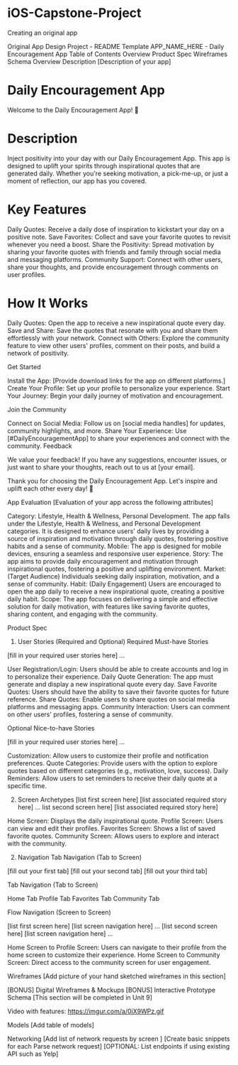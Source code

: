 # iOS-Capstone-Project
Creating an original app

Original App Design Project - README Template
APP_NAME_HERE - Daily Encouragement App
Table of Contents
Overview
Product Spec
Wireframes
Schema
Overview
Description
[Description of your app]

# Daily Encouragement App

Welcome to the Daily Encouragement App! 🌟

# Description

Inject positivity into your day with our Daily Encouragement App. This app is designed to uplift your spirits through inspirational quotes that are generated daily. Whether you're seeking motivation, a pick-me-up, or just a moment of reflection, our app has you covered.

# Key Features

Daily Quotes: Receive a daily dose of inspiration to kickstart your day on a positive note.
Save Favorites: Collect and save your favorite quotes to revisit whenever you need a boost.
Share the Positivity: Spread motivation by sharing your favorite quotes with friends and family through social media and messaging platforms.
Community Support: Connect with other users, share your thoughts, and provide encouragement through comments on user profiles.

# How It Works

Daily Quotes: Open the app to receive a new inspirational quote every day.
Save and Share: Save the quotes that resonate with you and share them effortlessly with your network.
Connect with Others: Explore the community feature to view other users' profiles, comment on their posts, and build a network of positivity.

Get Started

Install the App: [Provide download links for the app on different platforms.]
Create Your Profile: Set up your profile to personalize your experience.
Start Your Journey: Begin your daily journey of motivation and encouragement.

Join the Community

Connect on Social Media: Follow us on [social media handles] for updates, community highlights, and more.
Share Your Experience: Use [#DailyEncouragementApp] to share your experiences and connect with the community.
Feedback

We value your feedback! If you have any suggestions, encounter issues, or just want to share your thoughts, reach out to us at [your email].

Thank you for choosing the Daily Encouragement App. Let's inspire and uplift each other every day! 🚀



App Evaluation
[Evaluation of your app across the following attributes]

Category: Lifestyle, Health & Wellness, Personal Development. The app falls under the Lifestyle, Health & Wellness, and Personal Development categories. It is designed to enhance users' daily lives by providing a source of inspiration and motivation through daily quotes, fostering positive habits and a sense of community.
Mobile: The app is designed for mobile devices, ensuring a seamless and responsive user experience.
Story: The app aims to provide daily encouragement and motivation through inspirational quotes, fostering a positive and uplifting environment.
Market: (Target Audience) Individuals seeking daily inspiration, motivation, and a sense of community.
Habit: (Daily Engagement) Users are encouraged to open the app daily to receive a new inspirational quote, creating a positive daily habit.
Scope: The app focuses on delivering a simple and effective solution for daily motivation, with features like saving favorite quotes, sharing content, and engaging with the community.

Product Spec
1. User Stories (Required and Optional)
Required Must-have Stories

[fill in your required user stories here]
...

User Registration/Login: Users should be able to create accounts and log in to personalize their experience.
Daily Quote Generation: The app must generate and display a new inspirational quote every day.
Save Favorite Quotes: Users should have the ability to save their favorite quotes for future reference.
Share Quotes: Enable users to share quotes on social media platforms and messaging apps.
Community Interaction: Users can comment on other users' profiles, fostering a sense of community.

Optional Nice-to-have Stories

[fill in your required user stories here]
...

Customization: Allow users to customize their profile and notification preferences.
Quote Categories: Provide users with the option to explore quotes based on different categories (e.g., motivation, love, success).
Daily Reminders: Allow users to set reminders to receive their daily quote at a specific time.

2. Screen Archetypes
[list first screen here]
[list associated required story here]
... list second screen here]
[list associated required story here]

Home Screen: Displays the daily inspirational quote.
Profile Screen: Users can view and edit their profiles.
Favorites Screen: Shows a list of saved favorite quotes.
Community Screen: Allows users to explore and interact with the community.


2. Navigation
Tab Navigation (Tab to Screen)

[fill out your first tab]
[fill out your second tab]
[fill out your third tab]

Tab Navigation (Tab to Screen)

Home Tab
Profile Tab
Favorites Tab
Community Tab



Flow Navigation (Screen to Screen)

[list first screen here]
[list screen navigation here]
...
[list second screen here]
[list screen navigation here]
...

Home Screen to Profile Screen: Users can navigate to their profile from the home screen to customize their experience.
Home Screen to Community Screen: Direct access to the community screen for user engagement.

Wireframes
[Add picture of your hand sketched wireframes in this section] 

[BONUS] Digital Wireframes & Mockups
[BONUS] Interactive Prototype
Schema
[This section will be completed in Unit 9]

Video with features: https://imgur.com/a/0iX9WPz.gif

Models
[Add table of models]

Networking
[Add list of network requests by screen ]
[Create basic snippets for each Parse network request]
[OPTIONAL: List endpoints if using existing API such as Yelp]

